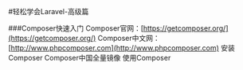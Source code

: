 #轻松学会Laravel-高级篇

###Composer快速入门
Composer官网：[https://getcomposer.org/](https://getcomposer.org/)
Composer中文网：[http://www.phpcomposer.com](http://www.phpcomposer.com)
安装Composer
Composer中国全量镜像
使用Composer
